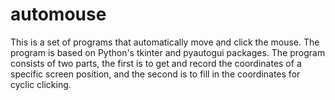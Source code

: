 # automouse
This is a set of programs that automatically move and click the mouse. The program is based on Python's tkinter and pyautogui packages. The program consists of two parts, the first is to get and record the coordinates of a specific screen position, and the second is to fill in the coordinates for cyclic clicking.
